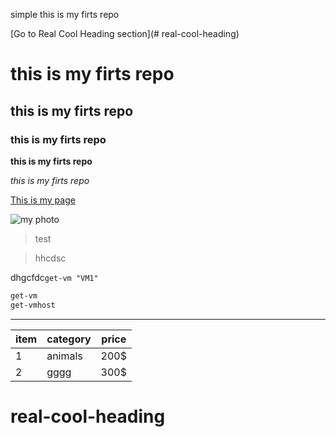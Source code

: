 simple this is my firts repo

[Go to Real Cool Heading section](# real-cool-heading)

# this is my firts repo
## this is my firts repo
### this is my firts repo

**this is my firts repo**

_this is my firts repo_

[This is my page](https://www.linkedin.com/in/mohamedbaligh/)

![my photo](https://media.licdn.com/dms/image/C5603AQGTlzqhVrgquA/profile-displayphoto-shrink_200_200/0?e=1575504000&v=beta&t=CT0YelUqqQfuo71OvMgjxlFFSqmsgtw7RbxU9hULc-g)

> test 

> hhcdsc

dhgcfdc`get-vm "VM1"`

```powershell
get-vm
get-vmhost
```
---

|item|category|price|
|----|--------|-----|
|1   |animals |200$ |
|2   |gggg    |300$ |

# real-cool-heading
